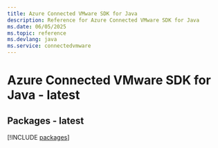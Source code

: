```yaml
---
title: Azure Connected VMware SDK for Java
description: Reference for Azure Connected VMware SDK for Java
ms.date: 06/05/2025
ms.topic: reference
ms.devlang: java
ms.service: connectedvmware
---
```

# Azure Connected VMware SDK for Java - latest
## Packages - latest
[!INCLUDE [packages](connected-vmware-index.md)]